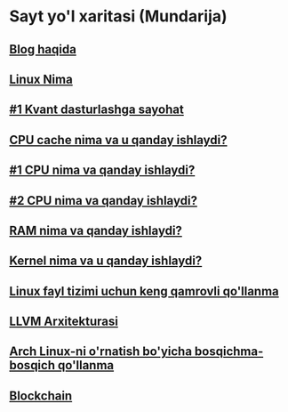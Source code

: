 # Sayt yo'l xaritasi (Mundarija)

## [Blog haqida](about.html)

## [Linux Nima](linux.html)

## [#1 Kvant dasturlashga sayohat](quantum.html)

## [CPU cache nima va u qanday ishlaydi?](cpu_cache.html)

## [#1 CPU nima va qanday ishlaydi?](cpu.html)

## [#2 CPU nima va qanday ishlaydi?](cpu_2.html)

## [RAM nima va qanday ishlaydi?](ram.html)

## [Kernel nima va u qanday ishlaydi?](kernel.html)

## [Linux fayl tizimi uchun keng qamrovli qo'llanma](file_system.html)

## [LLVM Arxitekturasi](llvm.html)

## [Arch Linux-ni o'rnatish bo'yicha bosqichma-bosqich qo'llanma](arch-install.html)

## [Blockchain](blockchain.html)
